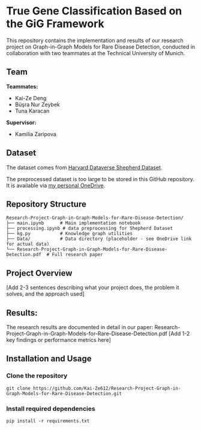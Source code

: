 # True Gene Classification Based on the GiG Framework

This repository contains the implementation and results of our research project on Graph-in-Graph Models for Rare Disease Detection, conducted in collaboration with two teammates at the Technical University of Munich.

## Team

**Teammates:**
* Kai-Ze Deng
* Büşra Nur Zeybek
* Tuna Karacan

**Supervisor:**
* Kamilia Zaripova

## Dataset
The dataset comes from [Harvard Dataverse Shepherd Dataset](https://dataverse.harvard.edu/dataset.xhtml?persistentId=doi:10.7910/DVN/TZTPFL).

The preprocessed dataset is too large to be stored in this GitHub repository. It is available via [my personal OneDrive](https://1drv.ms/f/s!ApjXPmewijhustFXDzvZkjdoujq47A?e=9AUmkl).

## Repository Structure
```
Research-Project-Graph-in-Graph-Models-for-Rare-Disease-Detection/
├── main.ipynb      # Main implementation notebook
├── processing.ipynb # data preprocessing for Shepherd Dataset
├── kg.py           # Knowledge graph utilities
├── Data/           # Data directory (placeholder - see OneDrive link for actual data)
└── Research-Project-Graph-in-Graph-Models-for-Rare-Disease-Detection.pdf  # Full research paper
```

## Project Overview
[Add 2-3 sentences describing what your project does, the problem it solves, and the approach used]

## Results:
The research results are documented in detail in our paper: Research-Project-Graph-in-Graph-Models-for-Rare-Disease-Detection.pdf
[Add 1-2 key findings or performance metrics here]

## Installation and Usage
### Clone the repository
`git clone https://github.com/Kai-Ze612/Research-Project-Graph-in-Graph-Models-for-Rare-Disease-Detection.git`

### Install required dependencies
`pip install -r requirements.txt`
